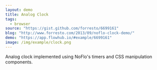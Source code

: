 ```yaml
---
layout: demo
title: Analog Clock
tags:
  - browser
source: "https://gist.github.com/forresto/6699161"
blog: "http://www.forresto.com/2013/09/noflo-clock-demo/"
demo: "https://app.flowhub.io/#example/6699161"
image: /img/example/clock.png
---
```

Analog clock implemented using NoFlo's timers and CSS manipulation components.
